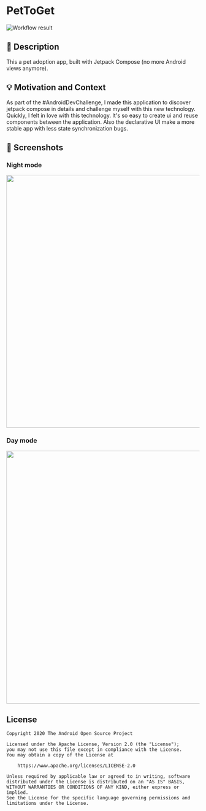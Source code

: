 # PetToGet
![Workflow result](https://github.com/OHoussein/android-dev-challenge-compose/workflows/Check/badge.svg)


## :scroll: Description
This a pet adoption app, built with Jetpack Compose (no more Android views anymore).


## :bulb: Motivation and Context
As part of the #AndroidDevChallenge, I made this application to discover jetpack compose in details and challenge myself with this new technology.
Quickly, I felt in love  with this technology. It's so easy to create ui and reuse components between the application. Also the declarative UI make a more stable app with less state synchronization bugs.

## :camera_flash: Screenshots
### Night mode
<img src="/results/pettoget_night.png" width="660">

### Day mode

<img src="/results/pettoget_day.png" width="660">

## License
```
Copyright 2020 The Android Open Source Project

Licensed under the Apache License, Version 2.0 (the "License");
you may not use this file except in compliance with the License.
You may obtain a copy of the License at

    https://www.apache.org/licenses/LICENSE-2.0

Unless required by applicable law or agreed to in writing, software
distributed under the License is distributed on an "AS IS" BASIS,
WITHOUT WARRANTIES OR CONDITIONS OF ANY KIND, either express or implied.
See the License for the specific language governing permissions and
limitations under the License.
```